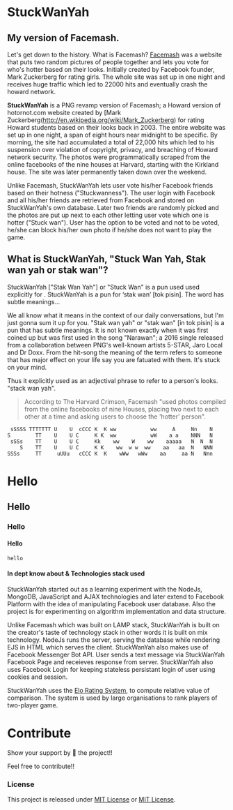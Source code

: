 # StuckWanYah
## My version of Facemash.
Let's get down to the history. What is Facemash? [Facemash](http://en.wikipedia.org/wiki/Facemash) was a website that puts two random pictures of people together and lets you vote for who's hotter based on their looks. Initially created by Facebook founder, Mark Zuckerberg 
for rating girls. The whole site was set up in one night and receives huge traffic which led to 22000 hits and eventually 
crash the howard network.

**StuckWanYah** is a PNG revamp version of Facemash; a Howard version of hotornot.com website created by [Mark Zuckerberg(http://en.wikipedia.org/wiki/Mark_Zuckerberg) for rating Howard students based on their looks back in 2003. The entire website was set up in one night, a span of eight hours near midnight to be specific. By morning, the site had accumulated a total of 22,000 hits which led to his suspension over violation of copyright, privacy, and breaching of Howard network security. The photos were programmatically scraped from the online facebooks of the nine houses at Harvard, starting with the Kirkland house. The site was later permanently taken down over the weekend.

Unlike Facemash, StuckWanYah lets user vote his/her Facebook friends based on their hotness ("Stuckwanness"). The user login with Facebook and all his/her friends are retrieved from Facebook and stored on StuckWanYah's own database. Later two friends are randomly picked and the photos are put up next to each other letting user vote which one is hotter ("Stuck wan"). User has the option to be voted and not to be voted, he/she can block his/her own photo if he/she does not want to play the game.

## What is StuckWanYah, "Stuck Wan Yah, Stak wan yah or stak wan"?
StuckWanYah ["Stak Wan Yah"] or "Stuck Wan"  is a pun used used explicitly for .
StuckWanYah is a pun for ‘stak wan’ [tok pisin]. The word has subtle meanings…

We all know what it means in the context of our daily conversations, but I'm just gonna sum it up for you. 
"Stak wan yah" or "stak wan" [in tok pisin] is a pun that has subtle meanings. 
It is not known exactly when it was first coined up but was first used in the song "Narawan"; 
a 2016 single released from a collaboration between PNG's well-known artists 5-STAR, Jaro Local and Dr Doxx. From the hit-song the meaning of the term refers to someone that has major effect on your life say you are fatuated with them. It's stuck on your mind.

Thus it explicitly used as an adjectival phrase to refer to a person's looks. "stack wan yah".

> According to The Harvard Crimson, Facemash "used photos compiled from the online facebooks of nine Houses, placing two next to each other at a time and asking users to choose the 'hotter' person".

``` 
 sSSSS TTTTTTT U    U  cCCC K  K ww           ww     A     Nn    N
S        TT    U    U C     K K  ww           wW    a a    NNN   N
 sSSs    TT    U    U C     Kk    ww    W    ww    aaaaa   N  N  N 
    S    TT    U    U C     K K    ww  w w  ww    aa   aa  N   NNN     
SSSs     TT     uUUu   cCCC K  K    wWw   wWw    aa     aa N   Nnn     
```
# Hello
## Hello
### Hello
#### Hello
`hello`

#### In dept know about & Technologies stack used
StuckWanYah started out as a learning experiment with the NodeJs, MongoDB, JavaScript and AJAX technologies and later extend to Facebook Platform with the idea of manipulating Facebook user database. Also the project is for experimenting on algorithm implementation and data structure.

Unlike Facemash which was built on LAMP stack, StuckWanYah is built on the creator's taste of technology stack in other words it is built on mix technology. NodeJs runs the server, serving the database while rendering EJS in HTML which serves the client. StuckWanYah also makes use of Facebook Messenger Bot API. User sends a text message via StuckWanYah Facebook Page and receieves response from server. StuckWanYah also uses Facebook Login for keeping stateless persistant login of user using cookies and session.

StuckWanYah uses the [Elo Rating System](https://en.wikipedia.org/wiki/Elo_rating_system), to compute relative value of comparison. The system is used by large organisations to rank players of two-player game.

# Contribute
Show your support by 🌟 the project!!

Feel free to contribute!!

### License
This project is released under [MIT License](https://opensource.org/licenses/MIT) or [MIT License](LICENSE.txt).
